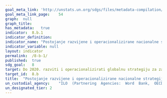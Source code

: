 ```yaml
---	
goal_meta_link:	'http://unstats.un.org/sdgs/files/metadata-compilation/Metadata-Goal-8.pdf'
goal_meta_link_page:	54
graph:	null
graph_title:	
has_metadata:	true
indicator:	8.b.1
indicator_definition:	
indicator_name:	"Postojanje razvijene i operacionalizirane nacionalne strategije za zapošljavanje mladih, kao zasebne strategije ili sastavnog dijela nacionalne strategije zapošljavanja"
indicator_variable:	null
layout:	indicator
permalink:	/8-b-1/
published:	true  
sdg_goal:	8
target:	Do 2020. razviti i operacionalizirati globalnu strategiju za zapošljavanje mladih i provesti Globalni pakt o zapošljavanju Međunarodne organizacije rada
target_id:	8.b
title:	"Postojanje razvijene i operacionalizirane nacionalne strategije za zapošljavanje mladih, kao zasebne strategije ili sastavnog dijela nacionalne strategije zapošljavanja"
un_custodial_agency:	"ILO  (Partnering  Agencies:  Word  Bank,  OECD)"
un_designated_tier:	2
---	
```

